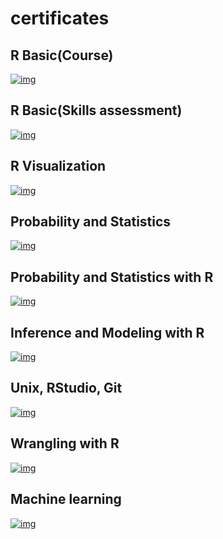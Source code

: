 # certificates
## R Basic(Course)
[![img](https://i.imgur.com/EF57utU.png)](https://courses.edx.org/certificates/4d82e18889dc4455bbdd59424e9479b4)
## R Basic(Skills assessment)
[![img](https://imgur.com/V75MM2J.png)](https://www.hackerrank.com/certificates/f713ef309b5b)
## R Visualization
[![img](https://i.imgur.com/MD9z56S.png)](https://courses.edx.org/certificates/8f7c3e9dc42e418ca14d24b6fa83efa8)
## Probability and Statistics
[![img](https://i.imgur.com/V7jojpV.png)](https://courses.edx.org/certificates/e4590f2bf0b0440daa742ed26f9a3e6d)
## Probability and Statistics with R
[![img](https://i.imgur.com/N4pjMkL.png)](https://courses.edx.org/certificates/0e1e9de1b26d45d3a0d366304deb1ee8)
## Inference and Modeling with R
[![img](https://i.imgur.com/iQHiDo1.png)](https://courses.edx.org/certificates/c9d62d3f8fb140e6a51199d6ad4a88f5)
## Unix, RStudio, Git
[![img](https://i.imgur.com/VKlPqup.png)](https://courses.edx.org/certificates/d17cae922ade4cf5bd553fe563a721aa)
## Wrangling with R
[![img](https://i.imgur.com/viSuENY.png)](https://courses.edx.org/certificates/315bf9b15eb84980b72081ace4c9e4ed)
## Machine learning
[![img](https://i.imgur.com/Fx2sBeR.png)](https://www.coursera.org/account/accomplishments/certificate/N4FBTPPPV2W9)
